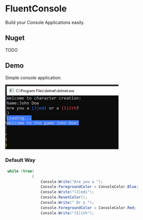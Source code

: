 # FluentConsole
Build your Console Applications easily.

## Nuget
TODO

## Demo

Simple console application:

![Screenshot](Screenshot/ConsoleDemo.png)

### Default Way 

```csharp
 while (true)
            {
                Console.Write("Are you a ");
                Console.ForegroundColor = ConsoleColor.Blue;
                Console.Write("(J)edi");
                Console.ResetColor();
                Console.Write(" Or a ");
                Console.ForegroundColor = ConsoleColor.Red;
                Console.Write("(S)ith");
